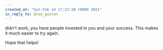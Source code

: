 ```yaml
---
created_at: "Sun Feb 14 17:23:10 +0000 2021"
in_reply_to: @leo_guinan
---
```


didn't work, you have people invested in you and your success. This makes it much easier to try again.

Hope that helps!